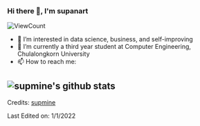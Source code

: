 ### Hi there 👋, I'm supanart
![ViewCount](https://komarev.com/ghpvc/?username=supmine&style=flat-square)
- 👀 I’m interested in data science, business, and self-improving
- 🌱 I’m currently a third year student at Computer Engineering, Chulalongkorn University
- 📫 How to reach me: 
  



![supmine's github stats](https://github-readme-stats.vercel.app/api?username=supmine&count_private=true&show_icons=true&theme=highcontrast)
-----
Credits: [supmine](https://github.com/supmine)

Last Edited on: 1/1/2022
<!---
supmine/supmine is a ✨ special ✨ repository because its `README.md` (this file) appears on your GitHub profile.
You can click the Preview link to take a look at your changes.
--->
